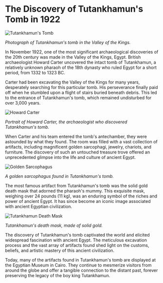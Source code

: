 # The Discovery of Tutankhamun's Tomb in 1922

![Tutankhamun's Tomb](/img/1689613889215.png)

*Photograph of Tutankhamun's tomb in the Valley of the Kings.*

In November 1922, one of the most significant archaeological discoveries of the 20th century was made in the Valley of the Kings, Egypt. British archaeologist Howard Carter uncovered the intact tomb of Tutankhamun, a relatively unknown pharaoh of the 18th dynasty who ruled Egypt for a short period, from 1332 to 1323 BC.

Carter had been excavating the Valley of the Kings for many years, desperately searching for this particular tomb. His perseverance finally paid off when he stumbled upon a flight of stairs buried beneath debris. This led to the entrance of Tutankhamun's tomb, which remained undisturbed for over 3,000 years.

![Howard Carter](/img/1689613896303.png)

*Portrait of Howard Carter, the archaeologist who discovered Tutankhamun's tomb.*

When Carter and his team entered the tomb's antechamber, they were astounded by what they found. The room was filled with a vast collection of artifacts, including magnificent golden sarcophagi, jewelry, chariots, and furniture. The discovery of such an untouched treasure trove offered an unprecedented glimpse into the life and culture of ancient Egypt.

![Golden Sarcophagus](/img/1689613903514.png)

*A golden sarcophagus found in Tutankhamun's tomb.*

The most famous artifact from Tutankhamun's tomb was the solid gold death mask that adorned the pharaoh's mummy. This exquisite mask, weighing over 24 pounds (11 kg), was an enduring symbol of the riches and power of ancient Egypt. It has since become an iconic image associated with ancient Egyptian civilization.

![Tutankhamun Death Mask](/img/1689613910474.png)

*Tutankhamun's death mask, made of solid gold.*

The discovery of Tutankhamun's tomb captivated the world and elicited widespread fascination with ancient Egypt. The meticulous excavation process and the vast array of artifacts found shed light on the customs, beliefs, and artistic mastery of this ancient civilization.

Today, many of the artifacts found in Tutankhamun's tomb are displayed at the Egyptian Museum in Cairo. They continue to mesmerize visitors from around the globe and offer a tangible connection to the distant past, forever preserving the legacy of the boy king Tutankhamun.